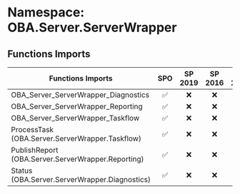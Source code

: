 # Namespace: OBA.Server.ServerWrapper

## Functions Imports

Functions Imports | SPO | SP 2019 | SP 2016 | SP 2013
----------|:---:|:-------:|:-------:|:-------:
OBA_Server_ServerWrapper_Diagnostics | ✅ | ❌ | ❌ | ❌
OBA_Server_ServerWrapper_Reporting | ✅ | ❌ | ❌ | ❌
OBA_Server_ServerWrapper_Taskflow | ✅ | ❌ | ❌ | ❌
ProcessTask (OBA.Server.ServerWrapper.Taskflow) | ✅ | ❌ | ❌ | ❌
PublishReport (OBA.Server.ServerWrapper.Reporting) | ✅ | ❌ | ❌ | ❌
Status (OBA.Server.ServerWrapper.Diagnostics) | ✅ | ❌ | ❌ | ❌